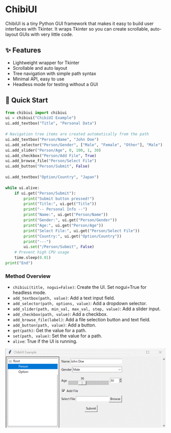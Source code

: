 # ChibiUI

ChibiUI is a tiny Python GUI framework that makes it easy to build user interfaces with Tkinter. It wraps Tkinter so you can create scrollable, auto-layout GUIs with very little code.

## ✨ Features
- Lightweight wrapper for Tkinter
- Scrollable and auto layout
- Tree navigation with simple path syntax
- Minimal API, easy to use
- Headless mode for testing without a GUI

## 🚀 Quick Start
~~~python
from chibiui import chibiui
ui = chibiui("ChibiUI Example")
ui.add_textbox("Title", "Personal Data")

# Navigation tree items are created automatically from the path
ui.add_textbox("Person/Name", "John Doe")
ui.add_selector("Person/Gender", ["Male", "Female", "Other"], "Male")
ui.add_slider("Person/Age", 0, 100, 1, 30)
ui.add_checkbox("Person/Add File", True)
ui.add_browse_file("Person/Select File")
ui.add_button("Person/Submit", False)

ui.add_textbox("Option/Country", "Japan")

while ui.alive:
    if ui.get("Person/Submit"):
        print("Submit button pressed!")
        print("Title:", ui.get("Title"))
        print("-- Personal Info --")
        print("Name:", ui.get("Person/Name"))
        print("Gender:", ui.get("Person/Gender"))
        print("Age:", ui.get("Person/Age"))
        print("Select File:", ui.get("Person/Select File"))
        print("Country:", ui.get("Option/Country"))
        print("---")
        ui.set("/Person/Submit", False)
    # Prevent high CPU usage
    time.sleep(0.01)
print("End")
~~~


### Method Overview
- `chibiui(title, nogui=False)`: Create the UI. Set nogui=True for headless mode.
- `add_textbox(path, value)`: Add a text input field.
- `add_selector(path, options, value)`: Add a dropdown selector.
- `add_slider(path, min_val, max_val, step, value)`: Add a slider input.
- `add_checkbox(path, value)`: Add a checkbox.
- `add_browse_file(label)`: Add a file selection button and text field.
- `add_button(path, value)`: Add a button.
- `get(path)`: Get the value for a path.
- `set(path, value)`: Set the value for a path.
- `alive`: True if the UI is running.

![ChibiUI](ChibiUI.gif)

